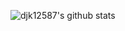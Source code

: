 ![djk12587's github stats](https://github-readme-stats.vercel.app/api?username=djk12587&show_icons=true&theme=prussian&count_private=true&hide_border=true&bg_color=00000000&hide_title=true&text_color=777777&icon_color=777777&title_color=777777)
